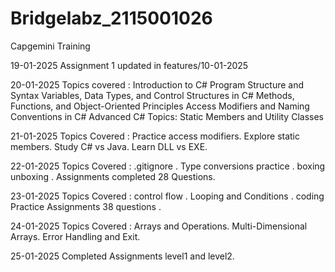 # Bridgelabz_2115001026
Capgemini Training 

19-01-2025
Assignment 1 updated in features/10-01-2025

20-01-2025
Topics covered :
Introduction to C# Program Structure and Syntax
Variables, Data Types, and Control Structures in C#
Methods, Functions, and Object-Oriented Principles
Access Modifiers and Naming Conventions in C#
Advanced C# Topics: Static Members and Utility Classes

21-01-2025
Topics Covered :
Practice access modifiers.
Explore static members.
Study C# vs Java.
Learn DLL vs EXE.

22-01-2025 
Topics Covered : 
.gitignore . 
Type conversions practice .
boxing unboxing .
Assignments completed 28 Questions.

23-01-2025 Topics Covered : control flow . Looping and Conditions .
coding Practice Assignments 38 questions .


24-01-2025 
Topics Covered : 
Arrays and Operations.
Multi-Dimensional Arrays.
Error Handling and Exit.


25-01-2025
Completed Assignments level1 and level2.
